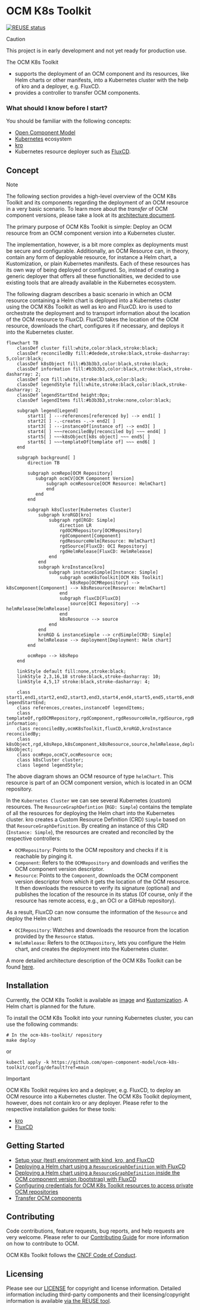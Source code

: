 # OCM K8s Toolkit

[![REUSE status](https://api.reuse.software/badge/github.com/open-component-model/ocm-k8s-toolkit)](https://api.reuse.software/info/github.com/open-component-model/ocm-k8s-toolkit)

> [!CAUTION]
> This project is in early development and not yet ready for production use.

The OCM K8s Toolkit
- supports the deployment of an OCM component and its resources, like Helm charts or other manifests,
into a Kubernetes cluster with the help of kro and a deployer, e.g. FluxCD.
- provides a controller to transfer OCM components.

### What should I know before I start?

You should be familiar with the following concepts:
- [Open Component Model](https://ocm.software/)
- [Kubernetes](https://kubernetes.io/) ecosystem
- [kro](https://kro.run)
- Kubernetes resource deployer such as [FluxCD](https://fluxcd.io/).

## Concept

> [!NOTE]
> The following section provides a high-level overview of the OCM K8s Toolkit and its components regarding the
> deployment of an OCM resource in a very basic scenario. To learn more about the *transfer* of OCM component versions,
> please take a look at its [architecture document](docs/architecture/replication.md).

The primary purpose of OCM K8s Toolkit is simple: Deploy an OCM resource from an OCM component version into a Kubernetes
cluster.

The implementation, however, is a bit more complex as deployments must be secure and configurable. Additionally, an
OCM Resource can, in theory, contain any form of deployable resource, for instance a Helm chart, a Kustomization, or
plain Kubernetes manifests. Each of these resources has its own way of being deployed or
configured. So, instead of creating a generic deployer that offers all these functionalities, we decided to use existing
tools that are already available in the Kubernetes ecosystem.

The following diagram describes a basic scenario in which an OCM resource containing a Helm chart is deployed into a
Kubernetes cluster using the OCM K8s Toolkit as well as kro and FluxCD.
kro is used to orchestrate the deployment and to transport information about the location of the OCM resource to FluxCD.
FluxCD takes the location of the OCM resource, downloads the chart, configures it if necessary,
and deploys it into the Kubernetes cluster.

```mermaid
flowchart TB
    classDef cluster fill:white,color:black,stroke:black;
    classDef reconciledBy fill:#dedede,stroke:black,stroke-dasharray: 5,color:black;
    classDef k8sObject fill:#b3b3b3,color:black,stroke:black;
    classDef information fill:#b3b3b3,color:black,stroke:black,stroke-dasharray: 2;
    classDef ocm fill:white,stroke:black,color:black;
    classDef legendStyle fill:white,stroke:black,color:black,stroke-dasharray: 2;
    classDef legendStartEnd height:0px;
    classDef legendItems fill:#b3b3b3,stroke:none,color:black;

    subgraph legend[Legend]
        start1[ ] ---references[referenced by] --> end1[ ]
        start2[ ] -.-creates -.-> end2[ ]
        start3[ ] ---instanceOf[instance of] --> end3[ ]
        start4[ ] ~~~reconciledBy[reconciled by] ~~~ end4[ ]
        start5[ ] ~~~k8sObject[k8s object] ~~~ end5[ ]
        start6[ ] ~~~templateOf[template of] ~~~ end6[ ]
    end

    subgraph background[ ]
        direction TB

        subgraph ocmRepo[OCM Repository]
           subgraph ocmCV[OCM Component Version]
               subgraph ocmResource[OCM Resource: HelmChart]
               end
           end
        end

        subgraph k8sCluster[Kubernetes Cluster]
            subgraph kroRGD[kro]
                subgraph rgd[RGD: Simple]
                    direction LR
                    rgdOCMRepository[OCMRepository]
                    rgdComponent[Component]
                    rgdResourceHelm[Resource: HelmChart]
                    rgdSource[FluxCD: OCI Repository]
                    rgdHelmRelease[FluxCD: HelmRelease]
                end
            end
            subgraph kroInstance[kro]
                subgraph instanceSimple[Instance: Simple]
                    subgraph ocmK8sToolkit[OCM K8s Toolkit]
                        k8sRepo[OCMRepository] --> k8sComponent[Component] --> k8sResource[Resource: HelmChart]
                    end
                    subgraph fluxCD[FluxCD]
                        source[OCI Repository] --> helmRelease[HelmRelease]
                    end
                    k8sResource --> source
                end
            end
            kroRGD & instanceSimple --> crdSimple[CRD: Simple]
            helmRelease --> deployment[Deployment: Helm chart]
        end

        ocmRepo --> k8sRepo
    end

    linkStyle default fill:none,stroke:black;
    linkStyle 2,3,16,18 stroke:black,stroke-dasharray: 10;
    linkStyle 4,5,17 stroke:black,stroke-dasharray: 4;

    class start1,end1,start2,end2,start3,end3,start4,end4,start5,end5,start6,end6 legendStartEnd;
    class references,creates,instanceOf legendItems;
    class templateOf,rgdOCMRepository,rgdComponent,rgdResourceHelm,rgdSource,rgdHelmRelease information;
    class reconciledBy,ocmK8sToolkit,fluxCD,kroRGD,kroInstance reconciledBy;
    class k8sObject,rgd,k8sRepo,k8sComponent,k8sResource,source,helmRelease,deployment,crdSimple,instanceSimple k8sObject;
    class ocmRepo,ocmCV,ocmResource ocm;
    class k8sCluster cluster;
    class legend legendStyle;
```

The above diagram shows an OCM resource of type `helmChart`. This resource is part of an OCM component version,
which is located in an OCM repository.

In the `Kubernetes Cluster` we can see several Kubernetes (custom) resources. The `ResourceGraphDefintion`
(`RGD: Simple`) contains the template of all the resources for deploying the Helm chart into the Kubernetes cluster.
kro creates a Custom Resource Definition (CRD) `Simple` based on that `ResourceGraphDefinition`. By creating an instance
of this CRD (`Instance: Simple`), the resources are created and reconciled by the respective controllers:
- `OCMRepository`: Points to the OCM repository and checks if it is reachable by pinging it.
- `Component`: Refers to the `OCMRepository` and downloads and verifies the OCM component version descriptor.
- `Resource`: Points to the `Component`, downloads the OCM component version descriptor from which it gets the location
of the OCM resource. It then downloads the resource to verify its signature (optional) and publishes the location of the
resource in its status (Of course, only if the resource has remote access, e.g., an OCI or a GitHub repository).

As a result, FluxCD can now consume the information of the `Resource` and deploy the Helm chart:
- `OCIRepository`: Watches and downloads the resource from the location provided by the `Resource` status.
- `HelmRelease`: Refers to the `OCIRepository`, lets you configure the Helm chart, and creates the deployment into the
Kubernetes cluster.

A more detailed architecture description of the OCM K8s Toolkit can be found [here](docs/architecture/architecture.md).

## Installation

Currently, the OCM K8s Toolkit is available as [image][controller-image] and
[Kustomization](config/default/kustomization.yaml). A Helm chart is planned for the future.

To install the OCM K8s Toolkit into your running Kubernetes cluster, you can use the following commands:

```console
# In the ocm-k8s-toolkit/ repository
make deploy
```

or

```console
kubectl apply -k https://github.com/open-component-model/ocm-k8s-toolkit/config/default?ref=main
```

> [!IMPORTANT]
> OCM K8s Toolkit requires kro and a deployer, e.g. FluxCD, to deploy an OCM resource into a Kubernetes cluster.
> The OCM K8s Toolkit deployment, however, does not contain kro or any deployer. Please refer to the respective
> installation guides for these tools:
> - [kro](https://kro.run/docs/getting-started/Installation/)
> - [FluxCD](https://fluxcd.io/docs/installation/)

## Getting Started

- [Setup your (test) environment with kind, kro, and FluxCD](docs/getting-started/setup.md)
- [Deploying a Helm chart using a `ResourceGraphDefinition` with FluxCD](docs/getting-started/deploy-helm-chart.md)
- [Deploying a Helm chart using a `ResourceGraphDefinition` inside the OCM component version (bootstrap) with FluxCD](docs/getting-started/deploy-helm-chart-bootstrap.md)
- [Configuring credentials for OCM K8s Toolkit resources to access private OCM repositories](docs/getting-started/credentials.md)
- [Transfer OCM components](docs/getting-started/transfer.md)

## Contributing

Code contributions, feature requests, bug reports, and help requests are very welcome. Please refer to our
[Contributing Guide](https://github.com/open-component-model/.github/blob/main/CONTRIBUTING.md)
for more information on how to contribute to OCM.

OCM K8s Toolkit follows the [CNCF Code of Conduct](https://github.com/cncf/foundation/blob/main/code-of-conduct.md).

## Licensing

Please see our [LICENSE](LICENSE) for copyright and license information.
Detailed information including third-party components and their licensing/copyright information is available
[via the REUSE tool](https://api.reuse.software/info/github.com/open-component-model/open-component-model).


[controller-image]: https://github.com/open-component-model/ocm-k8s-toolkit/pkgs/container/ocm-k8s-toolkit
